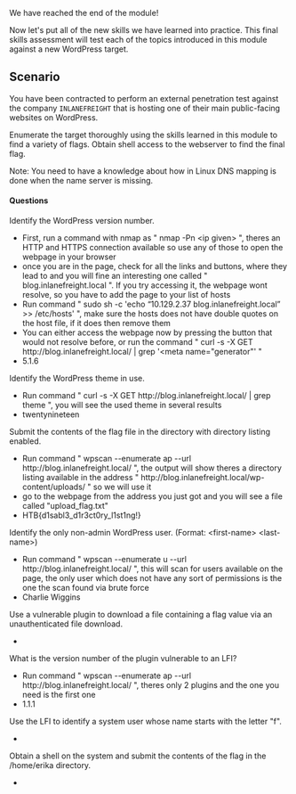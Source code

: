 We have reached the end of the module!

Now let's put all of the new skills we have learned into practice. This final skills assessment will test each of the topics introduced in this module against a new WordPress target.

## Scenario

You have been contracted to perform an external penetration test against the company `INLANEFREIGHT` that is hosting one of their main public-facing websites on WordPress.

Enumerate the target thoroughly using the skills learned in this module to find a variety of flags. Obtain shell access to the webserver to find the final flag.

Note: You need to have a knowledge about how in Linux DNS mapping is done when the name server is missing.



#### Questions

Identify the WordPress version number.

* First, run a command with nmap as " nmap -Pn \<ip given> ", theres an HTTP and HTTPS connection available so use any of those to open the webpage in your browser
* once you are in the page, check for all the links and buttons, where they lead to and you will fine an interesting one called " blog.inlanefreight.local ". If you try accessing it, the webpage wont resolve, so you have to add the page to your list of hosts
* Run command " sudo sh -c 'echo “10.129.2.37 blog.inlanefreight.local” >> /etc/hosts' ", make sure the hosts does not have double quotes on the host file, if it does then remove them
* You can either access the webpage now by pressing the button that would not resolve before, or run the command " curl -s -X GET http:\//blog.inlanefreight.local/ | grep '\<meta name="generator"' " 
* 5.1.6

Identify the WordPress theme in use.

* Run command " curl -s -X GET http:\//blog.inlanefreight.local/ | grep theme ", you will see the used theme in several results 
* twentynineteen

Submit the contents of the flag file in the directory with directory listing enabled.

* Run command " wpscan --enumerate ap --url http:\//blog.inlanefreight.local/ ", the output will show theres a directory listing available in the address " http:\//blog.inlanefreight.local/wp-content/uploads/ " so we will use it
* go to the webpage from the address you just got and you will see a file called "upload_flag.txt"
* HTB{d1sabl3_d1r3ct0ry_l1st1ng!}

Identify the only non-admin WordPress user. (Format: \<first-name> \<last-name>)

* Run command " wpscan --enumerate u --url http:\//blog.inlanefreight.local/ ", this will scan for users available on the page, the only user which does not have any sort of permissions is the one the scan found via brute force
* Charlie Wiggins

Use a vulnerable plugin to download a file containing a flag value via an unauthenticated file download.

* 

What is the version number of the plugin vulnerable to an LFI?

* Run command " wpscan --enumerate ap --url http:\//blog.inlanefreight.local/ ", theres only 2 plugins and the one you need is the first one
* 1.1.1

Use the LFI to identify a system user whose name starts with the letter "f".

* 

Obtain a shell on the system and submit the contents of the flag in the /home/erika directory.

* 